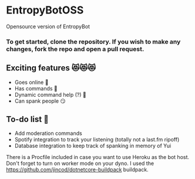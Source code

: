 # EntropyBotOSS
 Opensource version of EntropyBot


### **To get started, clone the repository. If you wish to make any changes, fork the repo and open a pull request.**

## Exciting features 😻😻😻
- Goes online 🤯
- Has commands 🤩
- Dynamic command help (?) 🤔
- Can spank people 😏

## To-do list 📃
- Add moderation commands
- Spotify integration to track your listening (totally not a last.fm ripoff)
- Database integration to keep track of spanking in memory of Yui

There is a Procfile included in case you want to use Heroku as the bot host. Don't forget to turn on worker mode on your dyno. I used the https://github.com/jincod/dotnetcore-buildpack buildpack.
